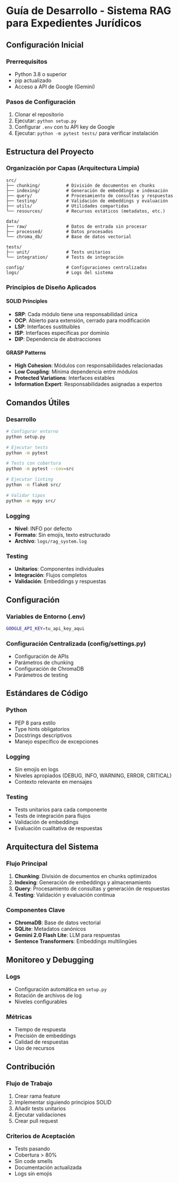 # Guía de Desarrollo - Sistema RAG para Expedientes Jurídicos

## Configuración Inicial

### Prerrequisitos
- Python 3.8 o superior
- pip actualizado
- Acceso a API de Google (Gemini)

### Pasos de Configuración
1. Clonar el repositorio
2. Ejecutar: `python setup.py`
3. Configurar `.env` con tu API key de Google
4. Ejecutar: `python -m pytest tests/` para verificar instalación

## Estructura del Proyecto

### Organización por Capas (Arquitectura Limpia)
```
src/
├── chunking/          # División de documentos en chunks
├── indexing/          # Generación de embeddings e indexación
├── query/             # Procesamiento de consultas y respuestas
├── testing/           # Validación de embeddings y evaluación
├── utils/             # Utilidades compartidas
└── resources/         # Recursos estáticos (metadatos, etc.)

data/
├── raw/               # Datos de entrada sin procesar
├── processed/         # Datos procesados
└── chroma_db/         # Base de datos vectorial

tests/
├── unit/              # Tests unitarios
└── integration/       # Tests de integración

config/                # Configuraciones centralizadas
logs/                  # Logs del sistema
```

### Principios de Diseño Aplicados

#### SOLID Principles
- **SRP**: Cada módulo tiene una responsabilidad única
- **OCP**: Abierto para extensión, cerrado para modificación
- **LSP**: Interfaces sustituibles
- **ISP**: Interfaces específicas por dominio
- **DIP**: Dependencia de abstracciones

#### GRASP Patterns
- **High Cohesion**: Módulos con responsabilidades relacionadas
- **Low Coupling**: Mínima dependencia entre módulos
- **Protected Variations**: Interfaces estables
- **Information Expert**: Responsabilidades asignadas a expertos

## Comandos Útiles

### Desarrollo
```bash
# Configurar entorno
python setup.py

# Ejecutar tests
python -m pytest

# Tests con cobertura
python -m pytest --cov=src

# Ejecutar linting
python -m flake8 src/

# Validar tipos
python -m mypy src/
```

### Logging
- **Nivel**: INFO por defecto
- **Formato**: Sin emojis, texto estructurado
- **Archivo**: `logs/rag_system.log`

### Testing
- **Unitarios**: Componentes individuales
- **Integración**: Flujos completos
- **Validación**: Embeddings y respuestas

## Configuración

### Variables de Entorno (.env)
```bash
GOOGLE_API_KEY=tu_api_key_aqui
```

### Configuración Centralizada (config/settings.py)
- Configuración de APIs
- Parámetros de chunking
- Configuración de ChromaDB
- Parámetros de testing

## Estándares de Código

### Python
- PEP 8 para estilo
- Type hints obligatorios
- Docstrings descriptivos
- Manejo específico de excepciones

### Logging
- Sin emojis en logs
- Niveles apropiados (DEBUG, INFO, WARNING, ERROR, CRITICAL)
- Contexto relevante en mensajes

### Testing
- Tests unitarios para cada componente
- Tests de integración para flujos
- Validación de embeddings
- Evaluación cualitativa de respuestas

## Arquitectura del Sistema

### Flujo Principal
1. **Chunking**: División de documentos en chunks optimizados
2. **Indexing**: Generación de embeddings y almacenamiento
3. **Query**: Procesamiento de consultas y generación de respuestas
4. **Testing**: Validación y evaluación continua

### Componentes Clave
- **ChromaDB**: Base de datos vectorial
- **SQLite**: Metadatos canónicos
- **Gemini 2.0 Flash Lite**: LLM para respuestas
- **Sentence Transformers**: Embeddings multilingües

## Monitoreo y Debugging

### Logs
- Configuración automática en `setup.py`
- Rotación de archivos de log
- Niveles configurables

### Métricas
- Tiempo de respuesta
- Precisión de embeddings
- Calidad de respuestas
- Uso de recursos

## Contribución

### Flujo de Trabajo
1. Crear rama feature
2. Implementar siguiendo principios SOLID
3. Añadir tests unitarios
4. Ejecutar validaciones
5. Crear pull request

### Criterios de Aceptación
- Tests pasando
- Cobertura > 80%
- Sin code smells
- Documentación actualizada
- Logs sin emojis 